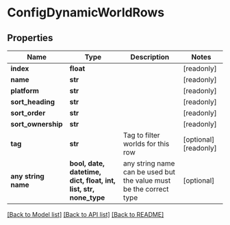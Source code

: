 # ConfigDynamicWorldRows


## Properties
Name | Type | Description | Notes
------------ | ------------- | ------------- | -------------
**index** | **float** |  | [readonly] 
**name** | **str** |  | [readonly] 
**platform** | **str** |  | [readonly] 
**sort_heading** | **str** |  | [readonly] 
**sort_order** | **str** |  | [readonly] 
**sort_ownership** | **str** |  | [readonly] 
**tag** | **str** | Tag to filter worlds for this row | [optional] [readonly] 
**any string name** | **bool, date, datetime, dict, float, int, list, str, none_type** | any string name can be used but the value must be the correct type | [optional]

[[Back to Model list]](../README.md#documentation-for-models) [[Back to API list]](../README.md#documentation-for-api-endpoints) [[Back to README]](../README.md)


